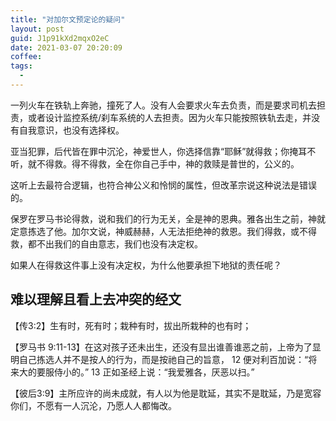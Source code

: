 ```yaml
---
title: "对加尔文预定论的疑问"
layout: post
guid: J1p91kXd2mqxO2eC
date: 2021-03-07 20:20:09
coffee:
tags:
  -
---
```


一列火车在铁轨上奔驰，撞死了人。没有人会要求火车去负责，而是要求司机去担责，或者设计监控系统/刹车系统的人去担责。因为火车只能按照铁轨去走，并没有自我意识，也没有选择权。

亚当犯罪，后代皆在罪中沉沦，神爱世人，你选择信靠“耶稣”就得救；你掩耳不听，就不得救。得不得救，全在你自己手中，神的救赎是普世的，公义的。

这听上去最符合逻辑，也符合神公义和怜悯的属性，但改革宗说这种说法是错误的。

保罗在罗马书论得救，说和我们的行为无关，全是神的恩典。雅各出生之前，神就定意拣选了他。加尔文说，神威赫赫，人无法拒绝神的救恩。我们得救，或不得救，都不出我们的自由意志，我们也没有决定权。

如果人在得救这件事上没有决定权，为什么他要承担下地狱的责任呢？


## 难以理解且看上去冲突的经文

【传3:2】生有时，死有时；栽种有时，拔出所栽种的也有时；

【罗马书 9:11-13】在这对孩子还未出生，还没有显出谁善谁恶之前，上帝为了显明自己拣选人并不是按人的行为，而是按祂自己的旨意， 12 便对利百加说：“将来大的要服侍小的。” 13 正如圣经上说：“我爱雅各，厌恶以扫。”

【彼后3:9】主所应许的尚未成就，有人以为他是耽延，其实不是耽延，乃是宽容你们，不愿有一人沉沦，乃愿人人都悔改。